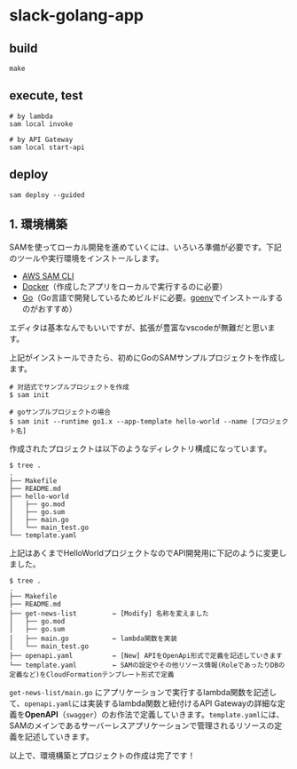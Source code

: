 # slack-golang-app

## build

```
make
```

## execute, test

```
# by lambda
sam local invoke

# by API Gateway
sam local start-api
```

## deploy

```
sam deploy --guided
```



## 1. 環境構築

SAMを使ってローカル開発を進めていくには、いろいろ準備が必要です。下記のツールや実行環境をインストールします。

- <a href="https://docs.aws.amazon.com/ja_jp/serverless-application-model/latest/developerguide/serverless-sam-cli-install.html">AWS SAM CLI</a>
- <a href="https://www.docker.com/products/docker-desktop">Docker</a>（作成したアプリをローカルで実行するのに必要）
- <a href="https://go.dev/">Go</a>（Go言語で開発しているためビルドに必要。<a href="https://github.com/syndbg/goenv">goenv</a>でインストールするのがおすすめ）

エディタは基本なんでもいいですが、拡張が豊富なvscodeが無難だと思います。



上記がインストールできたら、初めにGoのSAMサンプルプロジェクトを作成します。

```
# 対話式でサンプルプロジェクトを作成
$ sam init

# goサンプルプロジェクトの場合
$ sam init --runtime go1.x --app-template hello-world --name [プロジェクト名]
```



作成されたプロジェクトは以下のようなディレクトリ構成になっています。

```
$ tree .
.
├── Makefile
├── README.md
├── hello-world
│   ├── go.mod
│   ├── go.sum
│   ├── main.go
│   └── main_test.go
└── template.yaml
```



上記はあくまでHelloWorldプロジェクトなのでAPI開発用に下記のように変更しました。

```
$ tree .
.
├── Makefile
├── README.md
├── get-news-list         ← [Modify] 名称を変えました
│   ├── go.mod
│   ├── go.sum
│   ├── main.go           ← lambda関数を実装
│   └── main_test.go
├── openapi.yaml          ← [New] APIをOpenApi形式で定義を記述していきます
└── template.yaml         ← SAMの設定やその他リソース情報(RoleであったりDBの定義など)をCloudFormationテンプレート形式で定義
```

`get-news-list/main.go` にアプリケーションで実行するlambda関数を記述して、`openapi.yaml`には実装するlambda関数と紐付けるAPI Gatewayの詳細な定義を**OpenAPI**（`swagger`）のお作法で定義していきます。`template.yaml`には、SAMのメインであるサーバーレスアプリケーションで管理されるリソースの定義を記述していきます。



以上で、環境構築とプロジェクトの作成は完了です！
